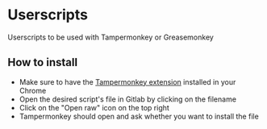 # Userscripts

Userscripts to be used with Tampermonkey or Greasemonkey

## How to install

* Make sure to have the [Tampermonkey extension](https://chrome.google.com/webstore/detail/tampermonkey/dhdgffkkebhmkfjojejmpbldmpobfkfo) installed in your Chrome
* Open the desired script's file in Gitlab by clicking on the filename
* Click on the "Open raw" icon on the top right
* Tampermonkey should open and ask whether you want to install the file
